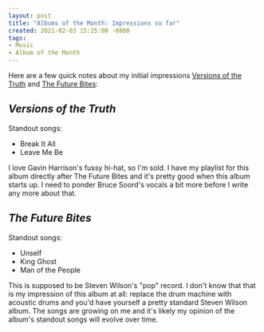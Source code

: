 ```yaml
---
layout: post
title: "Albums of the Month: Impressions so far"
created: 2021-02-03 15:25:00 -0800
tags:
- Music
- Album of the Month
---
```


Here are a few quick notes about my initial impressions [Versions of the Truth][versions-of-the-truth] and [The Future Bites][sw]:

## _Versions of the Truth_

Standout songs:

* Break It All
* Leave Me Be

I love Gavin Harrison's fussy hi-hat, so I'm sold. I have my playlist for this album directly after The Future Bites and it's pretty good when this album starts up. I need to ponder Bruce Soord's vocals a bit more before I write any more about that.

## _The Future Bites_

Standout songs:

* Unself
* King Ghost
* Man of the People

This is supposed to be Steven Wilson's "pop" record. I don't know that that is my impression of this album at all: replace the drum machine with acoustic drums and you'd have yourself a pretty standard Steven Wilson album. The songs are growing on me and it's likely my opinion of the album's standout songs will evolve over time.

[break-it-all]: https://kscopemusic.bandcamp.com/track/break-it-all
[sw]: http://stevenwilsonhq.com/sw/
[versions-of-the-truth]: https://kscopemusic.bandcamp.com/album/versions-of-the-truth
